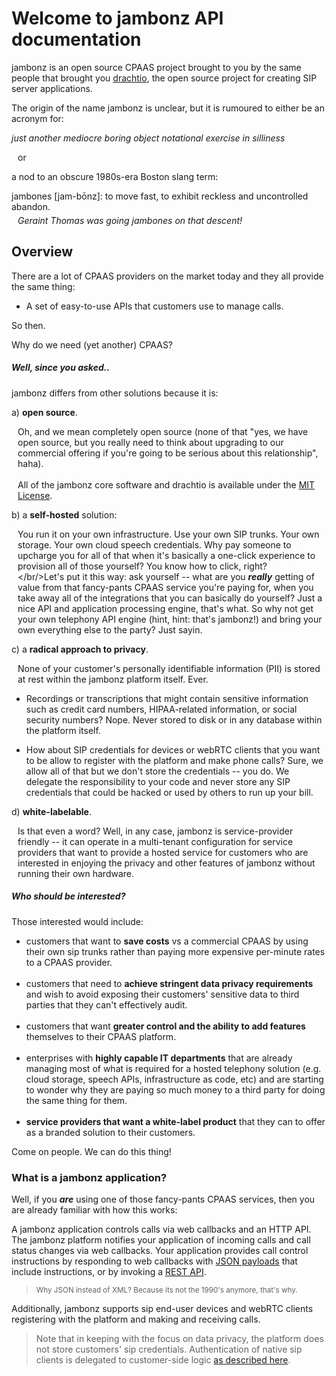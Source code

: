 # Welcome to jambonz API documentation

jambonz is an open source CPAAS project brought to you by the same people that brought you [drachtio](https://drachtio.org), the open source project for creating SIP server applications.  

The origin of the name jambonz is unclear, but it is rumoured to either be an acronym for:

*just another mediocre boring object notational exercise in silliness*

<p style="margin-left:10px">or</p>

a nod to an obscure 1980s-era Boston slang term:

<div>
jambones [jam-b&#333;nz]: to move fast, to exhibit reckless and uncontrolled abandon. <p style="margin:5px 0px 20px 10px;font-style:italic">Geraint Thomas was going jambones on that descent!</p>
</div>

## Overview

There are a lot of CPAAS providers on the market today and they all provide the same thing:
<ul><li/>A set of easy-to-use APIs that customers use to manage calls.</li></ul>

So then.

Why do we need (yet another) CPAAS?

##### Well, since you asked..
jambonz differs from other solutions because it is:

a) **open source**.  <p style="margin-left:10px">Oh, and we mean completely open source (none of that "yes, we have open source, but you really need to think about upgrading to our commercial offering if you're going to be serious about this relationship", haha). <br/><br/>All of the jambonz core software and drachtio is available under the [MIT License](https://choosealicense.com/licenses/mit/).</p>

b) a **self-hosted** solution: <p style="margin-left:10px">You run it on your own infrastructure.  Use your own SIP trunks.  Your own storage.  Your own cloud speech credentials.  Why pay someone to upcharge you for all of that when it's basically a one-click experience to provision all of those yourself?  You know how to click, right?<br/></br/>Let's put it this way: ask yourself -- what are you ***really*** getting of value from that fancy-pants CPAAS service you're paying for, when you take away all of the integrations that you can basically do yourself?  Just a nice API and application processing engine, that's what.  So why not get your own telephony API engine (hint, hint: that's jambonz!) and bring your own everything else to the party?  Just sayin.</p> 

c) a **radical approach to privacy**.<p style="margin-left:10px">None of your customer's personally identifiable information (PII) is stored at rest within the jambonz platform itself.  Ever.<ul><li>Recordings or transcriptions that might contain sensitive information such as credit card numbers, HIPAA-related information, or social security numbers?  Nope.  Never stored to disk or in any database within the platform itself.</li><li style="margin-top:1em">How about SIP credentials for devices or webRTC clients that you want to be allow to register with the platform and make phone calls?  Sure, we allow all of that but we don't store the credentials -- you do.  We delegate the responsibility to your code and never store any SIP credentials that could be hacked or used by others to run up your bill.</li></ul></p>

d) **white-labelable**.<p style="margin-left:10px">Is that even a word?  Well, in any case, jambonz is service-provider friendly -- it can operate in a multi-tenant configuration for service providers that want to provide a hosted service for customers who are interested in enjoying the privacy and other features of jambonz without running their own hardware. 

##### Who should be interested?
Those interested would include:

- customers that want to **save costs** vs a commercial CPAAS by using their own sip trunks rather than paying more expensive per-minute rates to a CPAAS provider.<br/><br/>
- customers that need to **achieve stringent data privacy requirements** and wish to avoid exposing their customers' sensitive data to third parties that they can't effectively audit.<br/><br/>
- customers that want **greater control and the ability to add features** themselves to their CPAAS platform.<br/><br/>
- enterprises with **highly capable IT departments** that are already managing most of what is required for a hosted telephony solution (e.g. cloud storage, speech APIs, infrastructure as code, etc) and are starting to wonder why they are paying so much money to a third party for doing the same thing for them.<br/><br/>
- **service providers that want a white-label product** that they can to offer as a branded solution to their customers.

Come on people.  We can do this thing!

### What is a jambonz application?

Well, if you ***are*** using one of those fancy-pants CPAAS services, then you are already familiar with how this works:

A jambonz application controls calls via web callbacks and an HTTP API.  The jambonz platform notifies your application of incoming calls and call status changes via web callbacks.  Your application provides call control instructions by responding to web callbacks with [JSON payloads](/jambonz-docs/jambonz) that include instructions, or by invoking a [REST API](/jambonz-docs/rest).

<blockquote><p style="font-size:smaller">Why JSON instead of XML?  Because its not the 1990's anymore, that's why.</p></blockquote>

Additionally, jambonz supports sip end-user devices and webRTC clients registering with the platform and making and receiving calls.  
> Note that in keeping with the focus on data privacy, the platform does not store customers' sip credentials.  Authentication of native sip clients is delegated to customer-side logic [as described here](/jambonz-docs/register-hook).
